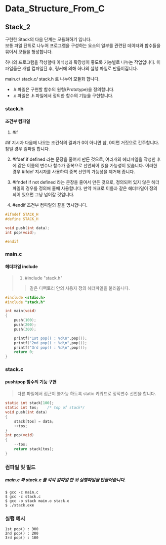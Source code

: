 # Data_Structure_From_C
## Stack_2
구현한 Stack의 다음 단계는 모듈화하기 입니다.  
보통 파일 단위로 나누어 프로그램을 구성하는 요소의 일부를 관련된 데이터와 함수들을 묶어서 모듈을 형성합니다.  

하나의 프로그램을 작성할때 이식성과 확장성이 좋도록 기능별로 나누는 작업입니다. 이 파일들은 개별 컴파일된 후, 링커에 의해 하나의 실행 파일로 만들어집니다. 
  
main.c/ stack.c/ stack.h 로 나누어 모듈화 합니다.  

  - .h 파일은 구현할 함수의 원형(Prototype)을 정의합니다.
  - .c 파일은 .h 파일에서 정의한 함수의 기능을 구현합니다. 

### stack.h
#### 조건부 컴파일 
1. #if

#if 지시자 다음에 나오는 조건식의 결과가 0이 아니면 참, 0이면 거짓으로 간주합니다. 참일 경우 컴파일 합니다.

2. #ifdef
if defined 라는 문장을 줄여서 만든 것으로, 여러개의 헤더파일을 작성한 후에 같은 이름의 변수나 함수가 중복으로 선언되어 있을 가능성이 있습니다. 이러한 경우 #ifdef 지시자를 사용하여 중복 선언의 가능성을 제거해 줍니다. 

3. #ifndef
if not defined 라는 문장을 줄여서 만든 것으로, 정의되어 있지 않은 헤더파일의 경우를 정의해 줄때 사용합니다. 만약 매크로 이름과 같은 헤더파일이 정의되어 있으면 그냥 넘어갈 것입니다. 
4. #endif
조건부 컴파일의 끝을 명시합니다.

```c
#ifndef STACK_H
#define STACK_H

void push(int data);
int pop(void);

#endif
```

### main.c
#### 헤더파일 include
> 1. #include "stack.h"
>> 같은 디렉토리 안의 사용자 정의 헤더파일을 불러옵니다.
```c
#include <stdio.h>
#include "stack.h"

int main(void)
{
    push(100);
    push(200);
    push(300);

    printf("1st pop() : %d\n",pop());
    printf("2nd pop() : %d\n",pop());
    printf("3rd pop() : %d\n",pop());
    return 0;
}
```

### stack.c
#### push/pop 함수의 기능 구현
> 다른 파일에서 접근이 불가능 하도록 static 키워드로 정적변수 선언을 합니다. 
```c
static int stack[100];
static int tos;    /* top of stack*/ 
void push(int data)
{
    stack[tos] = data;
    ++tos;
}
int pop(void)
{
    --tos;
    return stack[tos];
}
```

### 컴파일 및 빌드
##### main.c 와 stack.c 를 각각 컴파일 한 뒤 실행파일을 만들어줍니다.
```
$ gcc -c main.c  
$ gcc -c stack.c  
$ gcc -o stack main.o stack.o  
$ ./stack.exe
```
### 실행 예시
```
1st pop() : 300  
2nd pop() : 200  
3rd pop() : 100
```
